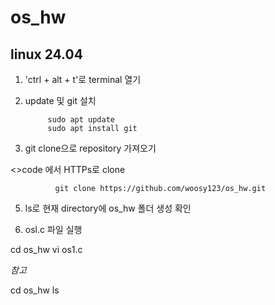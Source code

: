 # os_hw
## linux 24.04 

1. 'ctrl + alt + t'로 terminal 열기
2. update 및 git 설치

            sudo apt update
            sudo apt install git
  
4. git clone으로 repository 가져오기

  <>code 에서 HTTPs로 clone
  
              git clone https://github.com/woosy123/os_hw.git

5. ls로 현재 directory에 os_hw 폴더 생성 확인
            
6.  osl.c 파일 실행
 
  cd os_hw
  vi os1.c

*참고*

  cd os_hw
  ls

